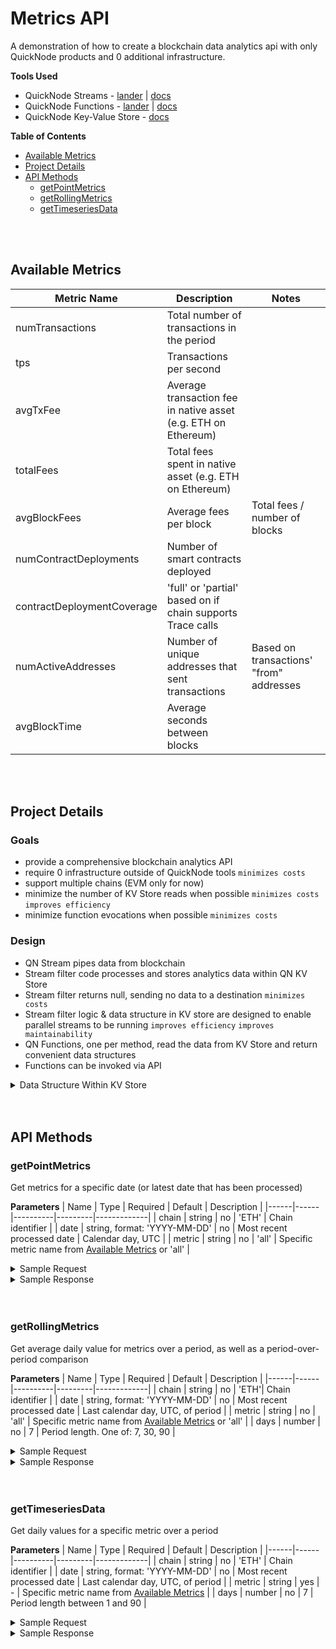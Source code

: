 # Metrics API

A demonstration of how to create a blockchain data analytics api with only QuickNode products and 0 additional infrastructure.

**Tools Used**

- QuickNode Streams - [lander](https://www.quicknode.com/streams?utm_source=qn-github&utm_campaign=metrics-api) | [docs](https://www.quicknode.com/docs/streams/getting-started?utm_source=qn-github&utm_campaign=metrics-api)
- QuickNode Functions - [lander](https://www.quicknode.com/functions?utm_source=qn-github&utm_campaign=metrics-api) | [docs](https://www.quicknode.com/docs/functions/getting-started?utm_source=qn-github&utm_campaign=metrics-api)
- QuickNode Key-Value Store - [docs](https://www.quicknode.com/docs/key-value-store/getting-started?utm_source=qn-github&utm_campaign=metrics-api)

**Table of Contents**

- [Available Metrics](#available-metrics)
- [Project Details](#project-details)
- [API Methods](#api-methods)
  - [getPointMetrics](#getpointmetrics)
  - [getRollingMetrics](#getrollingmetrics)
  - [getTimeseriesData](#gettimeseriesdata)

<br>
<br>

## Available Metrics

| Metric Name                | Description                                                    | Notes                                   |
| -------------------------- | -------------------------------------------------------------- | --------------------------------------- |
| numTransactions            | Total number of transactions in the period                     |                                         |
| tps                        | Transactions per second                                        |                                         |
| avgTxFee                   | Average transaction fee in native asset (e.g. ETH on Ethereum) |                                         |
| totalFees                  | Total fees spent in native asset (e.g. ETH on Ethereum)        |                                         |
| avgBlockFees               | Average fees per block                                         | Total fees / number of blocks           |
| numContractDeployments     | Number of smart contracts deployed                             |                                         |
| contractDeploymentCoverage | 'full' or 'partial' based on if chain supports Trace calls     |                                         |
| numActiveAddresses         | Number of unique addresses that sent transactions              | Based on transactions' "from" addresses |
| avgBlockTime               | Average seconds between blocks                                 |                                         |

<br>
<br>

## Project Details

### Goals

- provide a comprehensive blockchain analytics API
- require 0 infrastructure outside of QuickNode tools `minimizes costs`
- support multiple chains (EVM only for now)
- minimize the number of KV Store reads when possible `minimizes costs` `improves efficiency`
- minimize function evocations when possible `minimizes costs`

### Design

- QN Stream pipes data from blockchain
- Stream filter code processes and stores analytics data within QN KV Store
- Stream filter returns null, sending no data to a destination `minimizes costs`
- Stream filter logic & data structure in KV store are designed to enable parallel streams to be running `improves efficiency` `improves maintainability`
- QN Functions, one per method, read the data from KV Store and return convenient data structures
- Functions can be invoked via API

<details>
  <summary>Data Structure Within KV Store</summary>

```mermaid
flowchart TD
    subgraph Lists
        ProcessedBlocks["MA_ETH_blocks-processed
        List of all processed block numbers"]:::list

        DailyBlocks["MA_ETH_daily-blocks_YYYY-MM-DD
        List of block numbers for each day"]:::list

        DailyAddresses["MA_ETH_daily-active-addresses_YYYY-MM-DD
        List of active addresses for each day"]:::list
    end

    subgraph Sets
        BlockMetrics["MA_ETH_block-metrics_BLOCKNUMBER
        - timestamp
        - date
        - numTransactions
        - totalFees
        - numContractDeployments
        - contractDeploymentCoverage
        - lastUpdated"]:::set

        DailyMetrics["MA_ETH_daily-metrics_YYYY-MM-DD
        Final calculated metrics for completed days:
        - numTransactions
        - avgTxFee
        - totalFees
        - avgBlockFees
        - numContractDeployments
        - contractDeploymentCoverage
        - numActiveAddresses
        - avgBlockTime
        + metadata (block ranges, timestamps)"]:::set
    end

    ProcessedBlocks --> BlockMetrics
    DailyBlocks --> BlockMetrics
    DailyBlocks --> DailyMetrics
    BlockMetrics --> DailyMetrics
    DailyAddresses --> DailyMetrics

    classDef list fill:#f9f,stroke:#333,stroke-width:2px,color:black
    classDef set fill:#bbf,stroke:#333,stroke-width:2px,color:black
```

</details>

<br>
<br>

## API Methods

### getPointMetrics

Get metrics for a specific date (or latest date that has been processed)

**Parameters**
| Name | Type | Required | Default | Description |
|------|------|----------|---------|-------------|
| chain | string | no | 'ETH' | Chain identifier |
| date | string, format: 'YYYY-MM-DD' | no | Most recent processed date | Calendar day, UTC |
| metric | string | no | 'all' | Specific metric name from [Available Metrics](#available-metrics) or 'all' |

<details>
<summary>Sample Request</summary>

```bash
curl -X POST "https://api.quicknode.com/functions/rest/v1/functions/228c88b3-30ed-4dcf-931b-74b521d50687/call?result_only=true" \
  -H "accept: application/json" \
  -H "Content-Type: application/json" \
  -H "x-api-key: YOUR_API_KEY" \
  -d '{
    "user_data": {
    }
  }'
```

</details>

<details>
<summary>Sample Response</summary>

```json
{
  "chain": "eth",
  "date": "2024-10-26",
  "blockRange": {
    "first": 21046077,
    "last": 21053236
  },
  "metrics": {
    "numTransactions": 1098532,
    "tps": 12.714490740740741,
    "avgTxFee": 0.0007861676927591663,
    "totalFees": 863.6303678621124,
    "avgBlockFees": 0.12061876646118888,
    "numContractDeployments": 4918,
    "contractDeploymentCoverage": "full",
    "numActiveAddresses": 357593,
    "avgBlockTime": 12.067048470456768
  }
}
```

</details>

<br>
<br>

### getRollingMetrics

Get average daily value for metrics over a period, as well as a period-over-period comparison

**Parameters**
| Name | Type | Required | Default | Description |
|------|------|----------|---------|-------------|
| chain | string | no | 'ETH'| Chain identifier |
| date | string, format: 'YYYY-MM-DD' | no | Most recent processed date | Last calendar day, UTC, of period |
| metric | string | no | 'all' | Specific metric name from [Available Metrics](#available-metrics) or 'all' |
| days | number | no | 7 | Period length. One of: 7, 30, 90 |

<details>
<summary>Sample Request</summary>

```bash
curl -X POST "https://api.quicknode.com/functions/rest/v1/functions/d3c4d55f-0b93-46f9-9d9a-43801f5eaa9e/call?result_only=true" \
  -H "accept: application/json" \
  -H "Content-Type: application/json" \
  -H "x-api-key: YOUR_API_KEY" \
  -d '{
    "user_data": {
    }
  }'
```

</details>

<details>
<summary>Sample Response</summary>

```json
{
  "chain": "eth",
  "period": "7d",
  "currentPeriod": {
    "start": "2024-10-19",
    "end": "2024-10-26"
  },
  "previousPeriod": {
    "start": "2024-10-12",
    "end": "2024-10-19"
  },
  "daysWithData": {
    "current": 8,
    "previous": 8
  },
  "metrics": {
    "numTransactions": {
      "current": 1163362.875,
      "previous": 1198966.5,
      "changePct": -2.9695262544866767
    },
    "tps": {
      "current": 13.464848090277778,
      "previous": 13.876927083333333,
      "changePct": -2.9695262544866745
    },
    "avgTxFee": {
      "current": 0.001144308511116896,
      "previous": 0.0018347834169420943,
      "changePct": -37.63250198630882
    },
    "totalFees": {
      "current": 1331.2460393799215,
      "previous": 2199.8438516691035,
      "changePct": -39.484521214091835
    },
    "avgBlockFees": {
      "current": 0.18574662193106203,
      "previous": 0.30743398108715025,
      "changePct": -39.581622931133545
    },
    "numContractDeployments": {
      "current": 6981.75,
      "previous": 5647,
      "changePct": 23.636444129626348
    },
    "contractDeploymentCoverage": {
      "current": "full",
      "previous": "full",
      "changePct": null
    },
    "numActiveAddresses": {
      "current": 391765.125,
      "previous": 384237.25,
      "changePct": 1.9591736615853876
    },
    "avgBlockTime": {
      "current": 12.053578903306823,
      "previous": 12.072950876947802,
      "changePct": -0.16045765313240853
    }
  }
}
```

</details>

<br>
<br>

### getTimeseriesData

Get daily values for a specific metric over a period

**Parameters**
| Name | Type | Required | Default | Description |
|------|------|----------|---------|-------------|
| chain | string | no | 'ETH' | Chain identifier |
| date | string, format: 'YYYY-MM-DD' | no | Most recent processed date | Last calendar day, UTC, of period |
| metric | string | yes | - | Specific metric name from [Available Metrics](#available-metrics) |
| days | number | no | 7 | Period length between 1 and 90 |

<details>
<summary>Sample Request</summary>

```bash
curl -X POST "https://api.quicknode.com/functions/rest/v1/functions/f7fd3872-7554-40f9-b72c-ff3092f9925f/call?result_only=true" \
  -H "accept: application/json" \
  -H "Content-Type: application/json" \
  -H "x-api-key: YOUR_API_KEY" \
  -d '{
    "user_data": {
      "metric": "tps"
    }
  }'
```

</details>

<details>
<summary>Sample Response</summary>

```json
{
  "chain": "eth",
  "metric": "tps",
  "period": "7d",
  "dataPoints": [
    {
      "date": "2024-10-19",
      "value": 14.475011574074074
    },
    {
      "date": "2024-10-20",
      "value": 13.62962962962963
    },
    {
      "date": "2024-10-21",
      "value": 13.716481481481482
    },
    {
      "date": "2024-10-22",
      "value": 13.673287037037037
    },
    {
      "date": "2024-10-23",
      "value": 13.16855324074074
    },
    {
      "date": "2024-10-24",
      "value": 13.10494212962963
    },
    {
      "date": "2024-10-25",
      "value": 13.23638888888889
    },
    {
      "date": "2024-10-26",
      "value": 12.714490740740741
    }
  ]
}
```

</details>
